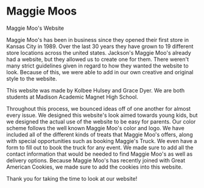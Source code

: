 # Maggie Moos
 Maggie Moo's Website

Maggie Moo's has been in business since they opened their first store in Kansas City in 1989. Over the last 30 years they have grown to 19 different store locations across the united states. Jackson's Maggie Moo's already had a website, but they allowed us to create one for them. There weren't many strict guidelines given in regard to how they wanted the website to look. Because of this, we were able to add in our own creative and original style to the website.

This website was made by Kolbee Hulsey and Grace Dyer. We are both students at Madison Academic Magnet High School.

Throughout this process, we bounced ideas off of one another for almost every issue. We designed this website's look aimed towards young kids, but we designed the actual use of the website to be easy for parents. Our color scheme follows the well known Maggie Moo's color and logo. We have included all of the different kinds of treats that Maggie Moo's offers, along with special opportunities such as booking Maggie's Truck. We even have a form to fill out to book the truck for any event. We made sure to add all the contact information that would be needed to find Maggie Moo's as well as delivery options. Because Maggie Moo's has recently joined with Great American Cookies, we made sure to add the cookies into this website.

Thank you for taking the time to look at our website!
